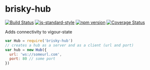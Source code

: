 # brisky-hub
[![Build Status](https://travis-ci.org/vigour-io/brisky-hub.svg?branch=master)](https://travis-ci.org/vigour-io/brisky-hub)
[![js-standard-style](https://img.shields.io/badge/code%20style-standard-brightgreen.svg)](http://standardjs.com/)
[![npm version](https://badge.fury.io/js/brisky-hub.svg)](https://badge.fury.io/js/brisky-hub)
[![Coverage Status](https://coveralls.io/repos/github/vigour-io/brisky-hub/badge.svg?branch=master)](https://coveralls.io/github/vigour-io/hub?branch=master)

Adds connectivity to vigour-state

```javascript
var Hub = require('brisky-hub')
// creates a hub as a server and as a client (url and port)
var hub = new Hub({
  url: 'ws://someurl.com',
  port: 80 // some port
})
```
